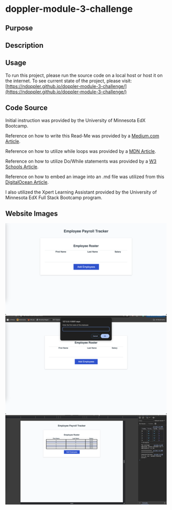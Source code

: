 # doppler-module-3-challenge

## Purpose

## Description

## Usage
To run this project, please run the source code on a local host or host it on the internet. To see current state of the project, please visit: [https://ndoppler.github.io/doppler-module-3-challenge/](https://ndoppler.github.io/doppler-module-3-challenge/)

## Code Source

Initial instruction was provided by the University of Minnesota EdX Bootcamp.

Reference on how to write this Read-Me was provided by a [Medium.com Article](https://medium.com/@kc_clintone/the-ultimate-guide-to-writing-a-great-readme-md-for-your-project-3d49c2023357).

Reference on how to utilize while loops was provided by a [MDN Article](https://developer.mozilla.org/en-US/docs/Web/JavaScript/Reference/Statements/while).

Reference on how to utilize Do/While statements was provided by a [W3 Schools Article](https://www.w3schools.com/jsref/jsref_dowhile.asp).

Reference on how to embed an image into an .md file was utilized from this [DigitalOcean Article](https://www.digitalocean.com/community/tutorials/markdown-markdown-images).

I also utilized the Xpert Learning Assistant provided by the University of Minnesota EdX Full Stack Bootcamp program.

## Website Images

<img title="Landing Website Image" alt="Landing Website Image" src="/assets/images/LandingWebsiteImage.png">
<img title="Displaying Website Functionality" alt= "Displaying Website Functionality" src="/assets/images/FunctionalWindowWorking.png">
<img title="ConsoleLogDisplay" alt="ConsoleLogDisplay" src="/assets/images/ConsoleLogDisplay.png">